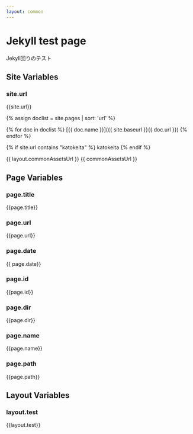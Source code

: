 ```yaml
---
layout: common
---
```


# Jekyll test page

Jekyll回りのテスト

## Site Variables

### site.url

{{site.url}}

{% assign doclist = site.pages | sort: 'url'  %}

{% for doc in doclist %}
    [{{ doc.name }}]({{ site.baseurl }}{{ doc.url }})
{% endfor %}

{% if site.url contains "katokeita" %}
    katokeita
{% endif %}

{{ layout.commonAssetsUrl }}
{{ commonAssetsUrl }}

## Page Variables

### page.title

{{page.title}}

### page.url

{{page.url}}

### page.date

{{ page.date}}

### page.id

{{page.id}}

### page.dir

{{page.dir}}

### page.name

{{page.name}}

### page.path

{{page.path}}

## Layout Variables

### layout.test

{{layout.test}}
